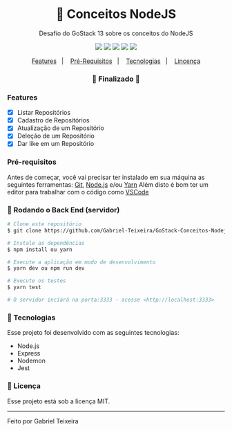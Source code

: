 <h1 align="center">
    🚀 Conceitos NodeJS
</h1>
<p align="center">Desafio do GoStack 13 sobre os conceitos do NodeJS</p>

<p align="center">
  <img src="https://img.shields.io/badge/npm-1.0.2-green"/>
  <img src="https://img.shields.io/badge/repo%20size-2.00%20MB-informational" />
  <img src="https://img.shields.io/badge/score-10.00-important" />
  <img src="https://img.shields.io/badge/last%20commit-august-blue" />
  <img src="https://img.shields.io/badge/license-MIT-success"/>
</p>

<p align="center">
  <a href="#features">Features</a>&nbsp;&nbsp;&nbsp;|&nbsp;&nbsp;&nbsp;
  <a href="#pre-requisitos">Pré-Requisitos</a>&nbsp;&nbsp;&nbsp;|&nbsp;&nbsp;&nbsp;
  <a href="#rocket-tecnologias">Tecnologias</a>&nbsp;&nbsp;&nbsp;|&nbsp;&nbsp;&nbsp;
  <a href="#memo-licença">Lincença</a>
</p>

<h3 align="center"> 
🚧  Finalizado  🚧
</h3>

### Features

- [x] Listar Repositórios
- [x] Cadastro de Repositórios
- [x] Atualização de um Repositório
- [x] Deleção de um Repositório
- [x] Dar like em um Repositório

### Pré-requisitos

Antes de começar, você vai precisar ter instalado em sua máquina as seguintes ferramentas:
[Git](https://git-scm.com), [Node.js](https://nodejs.org/en/) e/ou [Yarn](https://https://yarnpkg.com/) 
Além disto é bom ter um editor para trabalhar com o código como [VSCode](https://code.visualstudio.com/)

### 🎲 Rodando o Back End (servidor)

```bash
# Clone este repositório
$ git clone https://github.com/Gabriel-Teixeira/GoStack-Conceitos-Nodejs

# Instale as dependências
$ npm install ou yarn

# Execute a aplicação em modo de desenvolvimento
$ yarn dev ou npm run dev

# Execute os testes
$ yarn test

# O servidor inciará na porta:3333 - acesse <http://localhost:3333>
```

### :rocket: Tecnologias

Esse projeto foi desenvolvido com as seguintes tecnologias:

- Node.js
- Express
- Nodemon
- Jest

### :memo: Licença

Esse projeto está sob a licença MIT.

<hr/>

Feito por Gabriel Teixeira
